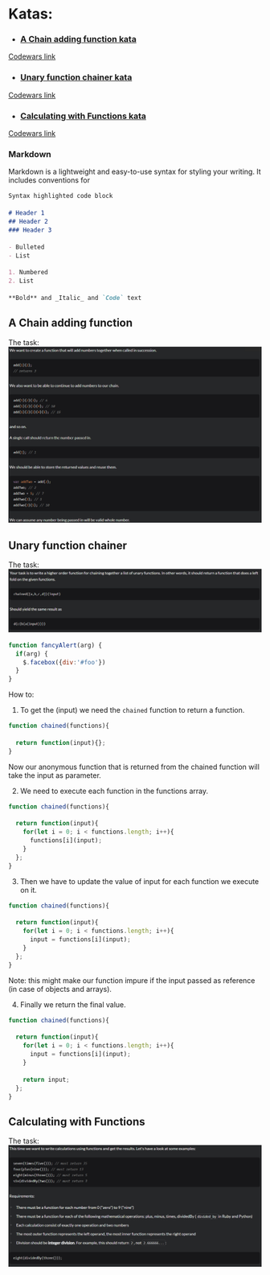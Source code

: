 # Katas:
- ### [A Chain adding function kata](#a-chain-adding-function)
[Codewars link](https://www.codewars.com/kata/539a0e4d85e3425cb0000a88)
- ### [Unary function chainer kata](#unary-function-chainer)
[Codewars link](https://www.codewars.com/kata/54ca3e777120b56cb6000710)
- ### [Calculating with Functions kata](#calculating_with_functions)
[Codewars link](https://www.codewars.com/kata/525f3eda17c7cd9f9e000b39)

### Markdown

Markdown is a lightweight and easy-to-use syntax for styling your writing. It includes conventions for

```markdown
Syntax highlighted code block

# Header 1
## Header 2
### Header 3

- Bulleted
- List

1. Numbered
2. List

**Bold** and _Italic_ and `Code` text
```

## A Chain adding function

The task:
![Image](https://raw.githubusercontent.com/dstn3422/dstn3422.github.io/main/assets/chain.png)

## Unary function chainer

The task:
![Image](https://raw.githubusercontent.com/dstn3422/dstn3422.github.io/main/assets/unary.png)
```javascript
function fancyAlert(arg) {
  if(arg) {
    $.facebox({div:'#foo'})
  }
}
```
How to:
1. To get the (input) we need the `chained` function to return a function.
```javascript
function chained(functions){

  return function(input){};
}
```
Now our anonymous function that is returned from the chained function will take the input as parameter.

2. We need to execute each function in the functions array.
```javascript
function chained(functions){

  return function(input){
    for(let i = 0; i < functions.length; i++){
      functions[i](input);
    }
  };
}
```
3. Then we have to update the value of input for each function we execute on it.
```javascript
function chained(functions){

  return function(input){
    for(let i = 0; i < functions.length; i++){
      input = functions[i](input);
    }
  };
}
```
Note: this might make our function impure if the input passed as reference (in case of objects and arrays).

4. Finally we return the final value.
```javascript
function chained(functions){

  return function(input){
    for(let i = 0; i < functions.length; i++){
      input = functions[i](input);
    }
    
    return input;
  };
}
```
## Calculating with Functions

The task:
![Image](https://raw.githubusercontent.com/dstn3422/dstn3422.github.io/main/assets/calc.png)
